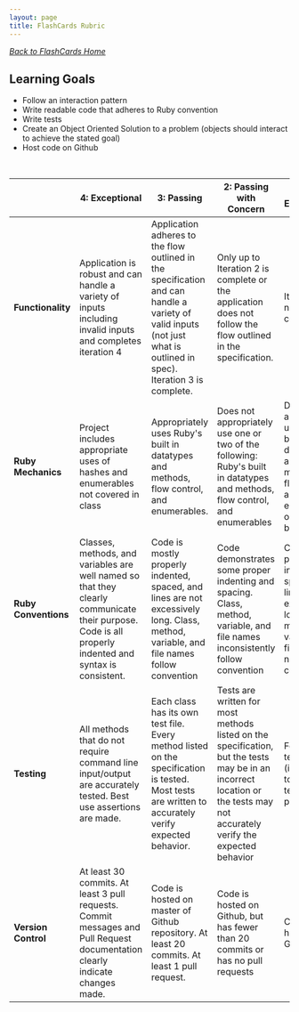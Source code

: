 ```yaml
---
layout: page
title: FlashCards Rubric
---
```


_[Back to FlashCards Home](./index)_


## Learning Goals

* Follow an interaction pattern
* Write readable code that adheres to Ruby convention
* Write tests
* Create an Object Oriented Solution to a problem (objects should interact to achieve the stated goal)
* Host code on Github

<br>

<br> | **4: Exceptional** | **3: Passing** | **2: Passing with Concern** | **1: Below Expectations**
-- | --- | --- | --- | ---
**Functionality** | Application is robust and can handle a variety of inputs including invalid inputs and completes iteration 4 | Application adheres to the flow outlined in the specification and can handle a variety of valid inputs (not just what is outlined in spec). Iteration 3 is complete. | Only up to Iteration 2 is complete or the application does not follow the flow outlined in the specification. | Iteration 2 is not complete. |
**Ruby Mechanics** | Project includes appropriate uses of hashes and enumerables not covered in class | Appropriately uses Ruby's built in datatypes and methods, flow control, and enumerables. | Does not appropriately use one or two of the following: Ruby's built in datatypes and methods, flow control, and enumerables | Does not appropriately use Ruby's built in datatypes and methods, flow control, and enumerables, or does not build classes |
**Ruby Conventions** | Classes, methods, and variables are well named so that they clearly communicate their purpose. Code is all properly indented and syntax is consistent. | Code is mostly properly indented, spaced, and lines are not excessively long. Class, method, variable, and file names follow convention | Code demonstrates some proper indenting and spacing. Class, method, variable, and file names inconsistently follow convention | Code is not properly indented and spaced and lines are excessively long. Class, method, variable, and file names do not follow convention |
**Testing** | All methods that do not require command line input/output are accurately tested. Best use assertions are made. | Each class has its own test file. Every method listed on the specification is tested. Most tests are written to accurately verify expected behavior. | Tests are written for most methods listed on the specification, but the tests may be in an incorrect location or the tests may not accurately verify the expected behavior | Fewer than 7 tests written (in addition to the card tests provided) |
**Version Control** | At least 30 commits. At least 3 pull requests. Commit messages and Pull Request documentation clearly indicate changes made. | Code is hosted on master of Github repository. At least 20 commits. At least 1 pull request. | Code is hosted on Github, but has fewer than 20 commits or has no pull requests | Code is not hosted on Github |
